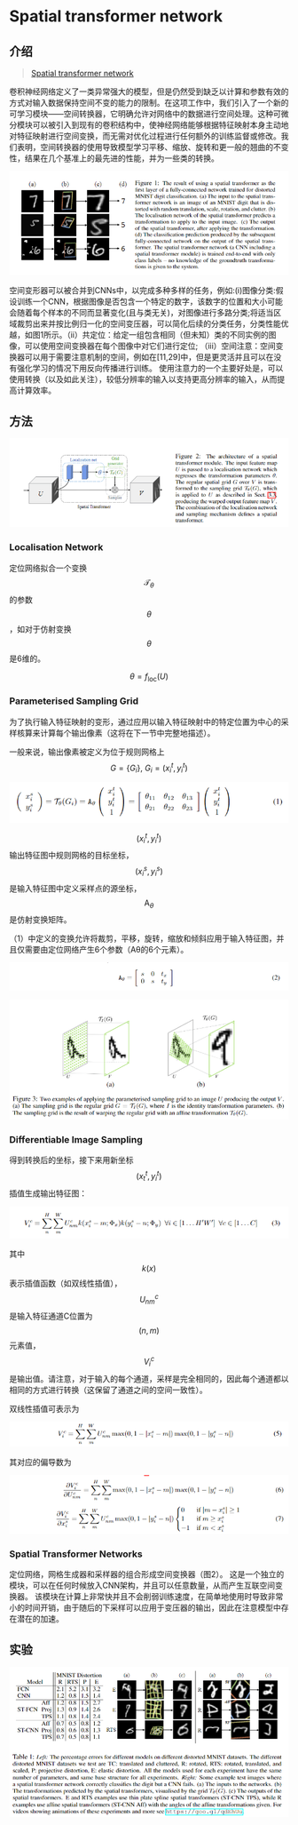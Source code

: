 # Spatial transformer network

## 介绍

> [Spatial transformer network](http://papers.nips.cc/paper/5854-spatial-transformer-networks.pdf)

卷积神经网络定义了一类异常强大的模型，但是仍然受到缺乏以计算和参数有效的方式对输入数据保持空间不变的能力的限制。在这项工作中，我们引入了一个新的可学习模块——空间转换器，它明确允许对网络中的数据进行空间处理。这种可微分模块可以被引入到现有的卷积结构中，使神经网络能够根据特征映射本身主动地对特征映射进行空间变换，而无需对优化过程进行任何额外的训练监督或修改。我们表明，空间转换器的使用导致模型学习平移、缩放、旋转和更一般的翘曲的不变性，结果在几个基准上的最先进的性能，并为一些类的转换。

![](../../.gitbook/assets/image%20%2883%29.png)

空间变形器可以被合并到CNNs中，以完成多种多样的任务，例如:\(i\)图像分类:假设训练一个CNN，根据图像是否包含一个特定的数字，该数字的位置和大小可能会随着每个样本的不同而显著变化\(且与类无关\)，对图像进行多路分类;将适当区域裁剪出来并按比例归一化的空间变压器，可以简化后续的分类任务，分类性能优越，如图1所示。（ii）共定位：给定一组包含相同（但未知）类的不同实例的图像，可以使用空间变换器在每个图像中对它们进行定位; （iii）空间注意：空间变换器可以用于需要注意机制的空间，例如在\[11,29\]中，但是更灵活并且可以在没有强化学习的情况下用反向传播进行训练。 使用注意力的一个主要好处是，可以使用转换（以及如此关注），较低分辨率的输入以支持更高分辨率的输入，从而提高计算效率。

## 方法

![](../../.gitbook/assets/image%20%2842%29.png)

### Localisation Network

定位网络拟合一个变换 $$\mathcal{T}_{\theta}$$ 的参数 $$\theta$$ ，如对于仿射变换 $$θ$$ 是6维的。

$$
\theta=f_{\mathrm{loc}}(U)
$$

### Parameterised Sampling Grid

为了执行输入特征映射的变形，通过应用以输入特征映射中的特定位置为中心的采样核算来计算每个输出像素（这将在下一节中完整地描述）。

一般来说，输出像素被定义为位于规则网格上 $$G=\left\{G_{i}\right\}, \ G_{i}=\left(x_{i}^{t}, y_{i}^{t}\right)$$ 

![](../../.gitbook/assets/image%20%28194%29.png)

$$\left(x_{i}^{t}, y_{i}^{t}\right)$$ 输出特征图中规则网格的目标坐标， $$\left(x_{i}^{s}, y_{i}^{s}\right)$$ 是输入特征图中定义采样点的源坐标， $$\mathrm{A}_{\theta}$$ 是仿射变换矩阵。

（1）中定义的变换允许将裁剪，平移，旋转，缩放和倾斜应用于输入特征图，并且仅需要由定位网络产生6个参数（Aθ的6个元素）。

![](../../.gitbook/assets/image%20%2891%29.png)

![](../../.gitbook/assets/image%20%28122%29.png)

### Differentiable Image Sampling

得到转换后的坐标，接下来用新坐标 $$\left(x_{t}^{t}, y_{i}^{t}\right)$$ 插值生成输出特征图：

![](../../.gitbook/assets/image%20%28123%29.png)

其中$$k(x)$$ 表示插值函数（如双线性插值）， $$U_{n m}^{c}$$ 是输入特征通道C位置为 $$(n, m)$$ 元素值， $$V_{i}^{c}$$ 是输出值。请注意，对于输入的每个通道，采样是完全相同的，因此每个通道都以相同的方式进行转换（这保留了通道之间的空间一致性）。

双线性插值可表示为

![](../../.gitbook/assets/image%20%2856%29.png)

其对应的偏导数为

![](../../.gitbook/assets/image%20%28153%29.png)

### Spatial Transformer Networks

定位网络，网格生成器和采样器的组合形成空间变换器（图2）。 这是一个独立的模块，可以在任何时候放入CNN架构，并且可以任意数量，从而产生互联空间变换器。 该模块在计算上非常快并且不会削弱训练速度，在简单地使用时导致非常小的时间开销，由于随后的下采样可以应用于变压器的输出，因此在注意模型中存在潜在的加速。

## 实验

![](../../.gitbook/assets/image%20%28174%29.png)

